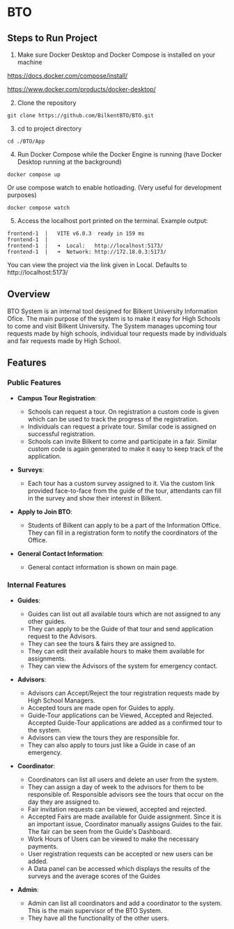 # BTO

## Steps to Run Project
1. Make sure Docker Desktop and Docker Compose is installed on your machine
    
https://docs.docker.com/compose/install/

https://www.docker.com/products/docker-desktop/

2. Clone the repository
```
git clone https://github.com/BilkentBTO/BTO.git
```
3. cd to project directory
```
cd ./BTO/App
```
4. Run Docker Compose while the Docker Engine is running (have Docker Desktop running at the background)
```
docker compose up
```
Or use compose watch to enable hotloading. (Very useful for development purposes)
```
docker compose watch
```
5. Access the localhost port printed on the terminal. Example output:
```
frontend-1  |   VITE v6.0.3  ready in 159 ms
frontend-1  |
frontend-1  |   ➜  Local:   http://localhost:5173/
frontend-1  |   ➜  Network: http://172.18.0.3:5173/
```
You can view the project via the link given in Local. Defaults to http://localhost:5173/

## Overview

BTO System is an internal tool designed for Bilkent University Information Ofice. The main purpose of the system is to make it easy for High Schools to come and visit Bilkent University. The System manages upcoming tour requests made by high schools, individual tour requests made by individuals and fair requests made by High School.
 

## Features

### Public Features

- **Campus Tour Registration**: 
  - Schools can request a tour. On registration a custom code is given which can be used to track the progress of the registration. 
  - Individuals can request a private tour. Similar code is assigned on successful registration.
  - Schools can invite Bilkent to come and participate in a fair. Similar custom code is again generated to make it easy to keep track of the application.

- **Surveys**: 
  - Each tour has a custom survey assigned to it. Via the custom link provided face-to-face from the guide of the tour, attendants can fill in the survey and show their interest in Bilkent.

- **Apply to Join BTO**: 
  - Students of Bilkent can apply to be a part of the Information Office. They can fill in a registration form to notify the coordinators of the Office.

- **General Contact Information**:
  - General contact information is shown on main page.

### Internal Features

- **Guides**:
  - Guides can list out all available tours which are not assigned to any other guides. 
  - They can apply to be the Guide of that tour and send application request to the Advisors.
  - They can see the tours & fairs they are assigned to. 
  - They can edit their available hours to make them available for assignments.
  - They can view the Advisors of the system for emergency contact.

- **Advisors**:
  - Advisors can Accept/Reject the tour registration requests made by High School Managers. 
  - Accepted tours are made open for Guides to apply. 
  - Guide-Tour applications can be Viewed, Accepted and Rejected. Accepted Guide-Tour applications are added as a confirmed tour to the system. 
  - Advisors can view the tours they are responsible for. 
  - They can also apply to tours just like a Guide in case of an emergency.

- **Coordinator**:
  - Coordinators can list all users and delete an user from the system.
  - They can assign a day of week to the advisors for them to be responsible of. Responsible advisors see the tours that occur on the day they are assigned to.
  - Fair invitation requests can be viewed, accepted and rejected. 
  - Accepted Fairs are made available for Guide assignment. Since it is an important issue, Coordinator manually assigns Guides to the fair. The fair can be seen from the Guide's Dashboard.
  - Work Hours of Users can be viewed to make the necessary payments.
  - User registration requests can be accepted or new users can be added.
  - A Data panel can be accessed which displays the results of the surveys and the average scores of the Guides

- **Admin**:
  - Admin can list all coordinators and add a coordinator to the system. This is the main supervisor of the BTO System.
  - They have all the functionality of the other users.
